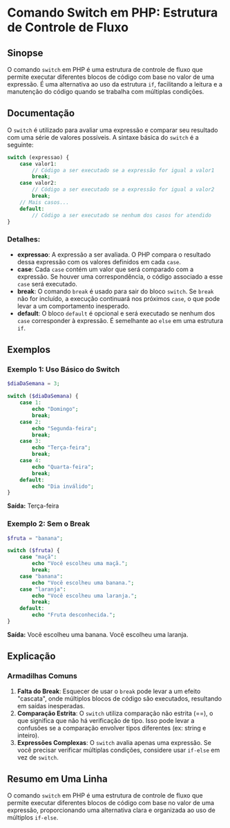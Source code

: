 <!--
Meta Description: # Comando Switch em PHP: Estrutura de Controle de Fluxo ## Sinopse O comando `switch` em PHP é uma estrutura de controle de fluxo que permite executar...
Meta Keywords: uma, case, break, switch, expressão
-->

# Comando Switch em PHP: Estrutura de Controle de Fluxo

## Sinopse
O comando `switch` em PHP é uma estrutura de controle de fluxo que permite executar diferentes blocos de código com base no valor de uma expressão. É uma alternativa ao uso da estrutura `if`, facilitando a leitura e a manutenção do código quando se trabalha com múltiplas condições.

## Documentação
O `switch` é utilizado para avaliar uma expressão e comparar seu resultado com uma série de valores possíveis. A sintaxe básica do `switch` é a seguinte:

```php
switch (expressao) {
    case valor1:
        // Código a ser executado se a expressão for igual a valor1
        break;
    case valor2:
        // Código a ser executado se a expressão for igual a valor2
        break;
    // Mais casos...
    default:
        // Código a ser executado se nenhum dos casos for atendido
}
```

### Detalhes:
- **expressao**: A expressão a ser avaliada. O PHP compara o resultado dessa expressão com os valores definidos em cada `case`.
- **case**: Cada `case` contém um valor que será comparado com a expressão. Se houver uma correspondência, o código associado a esse `case` será executado.
- **break**: O comando `break` é usado para sair do bloco `switch`. Se `break` não for incluído, a execução continuará nos próximos `case`, o que pode levar a um comportamento inesperado.
- **default**: O bloco `default` é opcional e será executado se nenhum dos `case` corresponder à expressão. É semelhante ao `else` em uma estrutura `if`.

## Exemplos

### Exemplo 1: Uso Básico do Switch
```php
$diaDaSemana = 3;

switch ($diaDaSemana) {
    case 1:
        echo "Domingo";
        break;
    case 2:
        echo "Segunda-feira";
        break;
    case 3:
        echo "Terça-feira";
        break;
    case 4:
        echo "Quarta-feira";
        break;
    default:
        echo "Dia inválido";
}
```
**Saída:** Terça-feira

### Exemplo 2: Sem o Break
```php
$fruta = "banana";

switch ($fruta) {
    case "maçã":
        echo "Você escolheu uma maçã.";
        break;
    case "banana":
        echo "Você escolheu uma banana.";
    case "laranja":
        echo "Você escolheu uma laranja.";
        break;
    default:
        echo "Fruta desconhecida.";
}
```
**Saída:** Você escolheu uma banana. Você escolheu uma laranja.

## Explicação
### Armadilhas Comuns
1. **Falta do Break**: Esquecer de usar o `break` pode levar a um efeito "cascata", onde múltiplos blocos de código são executados, resultando em saídas inesperadas.
2. **Comparação Estrita**: O `switch` utiliza comparação não estrita (==), o que significa que não há verificação de tipo. Isso pode levar a confusões se a comparação envolver tipos diferentes (ex: string e inteiro).
3. **Expressões Complexas**: O `switch` avalia apenas uma expressão. Se você precisar verificar múltiplas condições, considere usar `if-else` em vez de `switch`.

## Resumo em Uma Linha
O comando `switch` em PHP é uma estrutura de controle de fluxo que permite executar diferentes blocos de código com base no valor de uma expressão, proporcionando uma alternativa clara e organizada ao uso de múltiplos `if-else`.